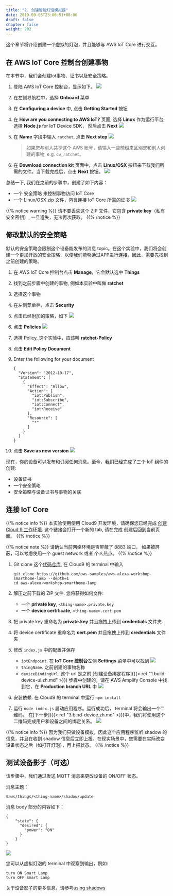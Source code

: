 ```yaml
---
title: "2. 创建智能灯泡模拟器"
date: 2019-09-05T23:06:51+08:00
draft: false
chapter: false
weight: 202
---
```


这个章节将介绍创建一个虚拟的灯泡，并且能够与 AWS IoT Core 进行交互。

## 在 AWS IoT Core 控制台创建事物
在本节中，我们会创建Iot事物、证书以及安全策略。

1. 登陆 AWS IoT Core 控制台，显示如下。
![](/images/smart-home/simulator/simulator-1.png)

1. 在左侧导航栏中，选择 **Onboard** 菜单

1. 在 **Configuring a device** 中, 点击 **Getting Started** 按钮

1. 在 **How are you connecting to AWS IoT?** 页面, 选择 **Linux** 作为运行平台; 选择 **Node.js** for IoT 
Device SDK， 然后点击 **Next**
![](/images/smart-home/simulator/simulator-3.png)

1. 在 **Name** 字段中输入 `ratchet`, 点击 **Next step** 
![](/images/smart-home/simulator/simulator-5.png)

    > 如果您与别人共享这个 AWS 账号，请输入一些前缀来区别您和别人创建的事物, e.g. `cw_ratchet`。

1. 在 **Download connection kit** 页面中，点击 **Linux/OSX** 按钮来下载我们所需的文件。当下载完成后，点击 **Next** 按钮。
![](/images/smart-home/simulator/simulator-6.png)


总结一下, 我们在之前的步骤中，创建了如下内容：  
   
- 一个 安全策略 来控制事物访问 IoT Core
- 一个 Linux/OSX zip 文件，包含连接 IoT Core 所需的证书
   ![](/images/smart-home/simulator/simulator-8.png)

{{% notice warning %}}
请不要丢失这个 ZIP 文件，它包含 **private key**（私有安全密钥）, 一旦遗失，无法再次获取。
{{% /notice %}}

## 修改默认的安全策略
默认的安全策略会限制这个设备能发布的消息 topic。在这个实验中，我们将会创建一个更加开放的安全策略，以便我们能够通过APP进行连接。因此，需要先找到
之前创建的策略。

1. 在 AWS IoT Core 控制台点击 **Manage**，它会默认选中 **Things**

1. 找到之前步骤中创建的事物, 例如本实验中叫做 **ratchet**

1. 选择这个事物

1. 在左侧菜单栏，点击 **Security**

1. 点击已经附加的策略，如下
![](/images/smart-home/simulator/simulator-15.png)

1. 点击 **Policies**
![](/images/smart-home/simulator/simulator-16.png)

1. 选择 Policy, 这个实验中，应该叫 **ratchet-Policy**

1. 点击 **Edit Policy Document**

1. Enter the following for your document
    ```
    {
      "Version": "2012-10-17",
      "Statement": [
        {
          "Effect": "Allow",
          "Action": [
            "iot:Publish",
            "iot:Subscribe",
            "iot:Connect",
            "iot:Receive"
          ],
          "Resource": [
            "*"
          ]
        }
      ]
    }
    ```

1. 点击 **Save as new version**
![](/images/smart-home/simulator/simulator-17.png)

现在，你的设备可以发布和订阅任何消息。至今，我们已经完成了三个 IoT 组件的创建:

* 设备证书
* 一个安全策略
* 安全策略与设备证书与事物的关联

## 连接 IoT Core

{{% notice info %}}
本实验使用使用 Cloud9 开发环境，请确保您已经完成
<a href="/zh/getting-started/create-cloud9-env/" target="_blank">创建 Cloud 9 工作环境</a>. 这个链接会打开一个新的 tab, 请在完成
创建后回到当前页面。
{{% /notice %}}

{{% notice note %}}
请确认当前网络环境是否屏蔽了 8883 端口。 如果被屏蔽，可以考虑使用一个 guest network 或者 个人热点。
{{% /notice %}}

1. Git clone 这个[代码仓库](https://github.com/aws-samples/aws-alexa-workshop-smarthome-lamp), 在 Cloud9 的 terminal 中输入
    ```
    git clone https://github.com/aws-samples/aws-alexa-workshop-smarthome-lamp --depth=1
    cd aws-alexa-workshop-smarthome-lamp
    ```

1. 解压之前下载的 ZIP 文件. 您将获得如何文件:
   - 一个 **private key**, `<thing-name>.private.key`
   - 一个 **device certificate**, `<thing-name>.cert.pem`

1. 把 private key 重命名为 **private.key** 并且拖拽上传到 **credentials** 文件夹. 

1. 将 device certificate 重命名为 **cert.pem** 并且拖拽上传到 **credentials** 文件夹

1. 修改 `index.js` 中的配置并保存
    - `iotEndpoint`. 在 **IoT Core 控制台**左侧 **Settings** 菜单中可以找到
    ![](/images/smart-home/simulator/simulator-18.png?width=500)
    - `thingName`. 之前创建的事物名称
    - `deviceBindingUrl`. 这个 url 是之前 [创建设备绑定程序]({{< ref "1.build-device-ui.zh.md" >}}) 步骤中创建的，请在 AWS 
    Amplify Console 中找到它，在 **Production branch URL** 中
    ![](/images/smart-home/amplify-url.png?width=500)

1. 安装依赖. 在 Cloud9 的 terminal 中运行 `npm install`

1. 运行 `node index.js` 启动应用程序。运行成功后， terminal 将会输出一个二维码。 在[下一步]({{< ref "3.bind-device.zh.md" >}})中，我们将使用这个二维码完成用户和设备之间的绑定关系。
    ![](/images/smart-home/simulator/qrcode-terminal.png?width=400)

{{% notice info %}}
因为我们只做设备模拟，因此这个应用程序监听 shadow 的信息，并且在收到 shadow 信息后立即上报。在现实场景中，您需要在实际改变设备状态之后（如打开灯泡），再上报状态。
{{% /notice  %}}

## 测试设备影子（可选）

该步骤中，我们通过发送 MQTT 消息来更改设备的 ON/OFF 状态。

消息主题：
```
$aws/things/<thing-name>/shadow/update
```

消息 body 部分的内容如下： 
```
{
    "state": {
      "desired": {
        "power": "ON"
      }
    }
}
```
![](/images/smart-home/simulator/simulator-19.png)

您可以从虚拟灯泡的 terminal 中观察到输出，例如:
```
turn ON Smart Lamp
turn OFF Smart Lamp
```

关于设备影子的更多信息，请参考[using shadows](https://docs.aws.amazon.com/zh_cn/iot/latest/developerguide/using-device-shadows.html)



